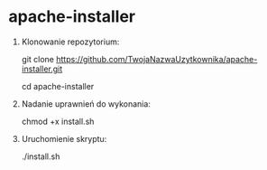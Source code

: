 # apache-installer
1. Klonowanie repozytorium:


    git clone https://github.com/TwojaNazwaUzytkownika/apache-installer.git

    cd apache-installer

2. Nadanie uprawnień do wykonania:

    chmod +x install.sh

3. Uruchomienie skryptu:

    ./install.sh